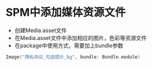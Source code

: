 # SPM中添加媒体资源文件

- 创建Media.asset文件
- 在Media.asset文件中添加相应的图片，色彩等资源文件
- 在package中使用方式，需要加上bundle参数

```swift
Image("隐私协议_勾选提示_bg", bundle: Bundle.module)
```